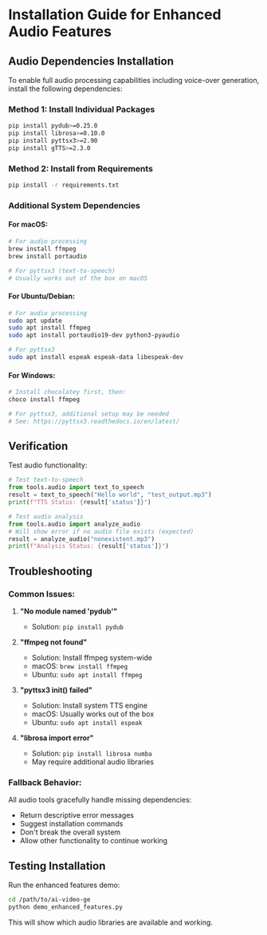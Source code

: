 # Installation Guide for Enhanced Audio Features

## Audio Dependencies Installation

To enable full audio processing capabilities including voice-over generation, install the following dependencies:

### Method 1: Install Individual Packages
```bash
pip install pydub>=0.25.0
pip install librosa>=0.10.0
pip install pyttsx3>=2.90
pip install gTTS>=2.3.0
```

### Method 2: Install from Requirements
```bash
pip install -r requirements.txt
```

### Additional System Dependencies

#### For macOS:
```bash
# For audio processing
brew install ffmpeg
brew install portaudio

# For pyttsx3 (text-to-speech)
# Usually works out of the box on macOS
```

#### For Ubuntu/Debian:
```bash
# For audio processing
sudo apt update
sudo apt install ffmpeg
sudo apt install portaudio19-dev python3-pyaudio

# For pyttsx3
sudo apt install espeak espeak-data libespeak-dev
```

#### For Windows:
```bash
# Install chocolatey first, then:
choco install ffmpeg

# For pyttsx3, additional setup may be needed
# See: https://pyttsx3.readthedocs.io/en/latest/
```

## Verification

Test audio functionality:

```python
# Test text-to-speech
from tools.audio import text_to_speech
result = text_to_speech("Hello world", "test_output.mp3")
print(f"TTS Status: {result['status']}")

# Test audio analysis
from tools.audio import analyze_audio
# Will show error if no audio file exists (expected)
result = analyze_audio("nonexistent.mp3")
print(f"Analysis Status: {result['status']}")
```

## Troubleshooting

### Common Issues:

1. **"No module named 'pydub'"**
   - Solution: `pip install pydub`

2. **"ffmpeg not found"**
   - Solution: Install ffmpeg system-wide
   - macOS: `brew install ffmpeg`
   - Ubuntu: `sudo apt install ffmpeg`

3. **"pyttsx3 init() failed"**
   - Solution: Install system TTS engine
   - macOS: Usually works out of the box
   - Ubuntu: `sudo apt install espeak`

4. **"librosa import error"**
   - Solution: `pip install librosa numba`
   - May require additional audio libraries

### Fallback Behavior:

All audio tools gracefully handle missing dependencies:
- Return descriptive error messages
- Suggest installation commands
- Don't break the overall system
- Allow other functionality to continue working

## Testing Installation

Run the enhanced features demo:
```bash
cd /path/to/ai-video-ge
python demo_enhanced_features.py
```

This will show which audio libraries are available and working.
